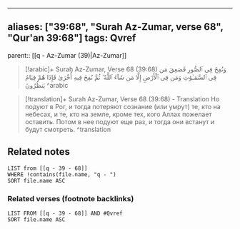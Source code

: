 
---
aliases: ["39:68", "Surah Az-Zumar, verse 68", "Qur'an 39:68"]
tags: Qvref
---

parent:: [[q - Az-Zumar (39)|Az-Zumar]]

> [!arabic]+ Surah Az-Zumar, Verse 68 (39:68)
> <span class="quran-arabic">وَنُفِخَ فِى ٱلصُّورِ فَصَعِقَ مَن فِى ٱلسَّمَـٰوَٰتِ وَمَن فِى ٱلْأَرْضِ إِلَّا مَن شَآءَ ٱللَّهُ ۖ ثُمَّ نُفِخَ فِيهِ أُخْرَىٰ فَإِذَا هُمْ قِيَامٌ يَنظُرُونَ</span>
^arabic

> [!translation]+ Surah Az-Zumar, Verse 68 (39:68) - Translation
> Но подуют в Рог, и тогда потеряют сознание (или умрут) те, кто на небесах, и те, кто на земле, кроме тех, кого Аллах пожелает оставить. Потом в нее подуют еще раз, и тогда они встанут и будут смотреть.
^translation



## Related notes
```dataview
LIST from [[q - 39 - 68]]
WHERE !contains(file.name, "q - ")
SORT file.name ASC
```

### Related verses (footnote backlinks)
```dataview
LIST FROM [[q - 39 - 68]] AND #Qvref
SORT file.name ASC
```

